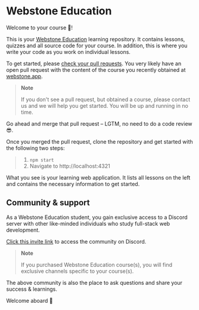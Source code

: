 # Webstone Education

Welcome to your course 👋!

This is your [Webstone Education](https://webstone.app) learning repository. It contains lessons, quizzes and all source code for your course. In addition, this is where you write your code as you work on individual lessons.

To get started, please [check your pull requests](./pulls). You very likely have an open pull request with the content of the course you recently obtained at [webstone.app](https://webstone.app).

> **Note**
>
> If you don't see a pull request, but obtained a course, please contact us and we will help you get started. You will be up and running in no time.


Go ahead and merge that pull request – LGTM, no need to do a code review 😎.

Once you merged the pull request, clone the repository and get started with the following two steps:

> 1. `npm start`
> 2. Navigate to http://localhost:4321

What you see is your learning web application. It lists all lessons on the left and contains the necessary information to get started.

## Community & support

As a Webstone Education student, you gain exclusive access to a Discord server with other like-minded individuals who study full-stack web development.

[Click this invite link](https://discord.gg/EzJDBT6uRv) to access the community on Discord.

> **Note**
>
> If you purchased Webstone Education course(s), you will find exclusive channels specific to your course(s).

The above community is also the place to ask questions and share your success & learnings.

Welcome aboard 🤝
